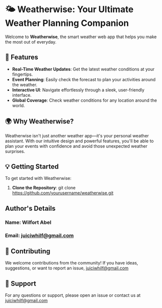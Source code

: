 # 🌤️ Weatherwise: Your Ultimate Weather Planning Companion

Welcome to **Weatherwise**, the smart weather web app that helps you make the most out of everyday.

## 🚀 Features

- **Real-Time Weather Updates**: Get the latest weather conditions at your fingertips.
- **Event Planning**: Easily check the forecast to plan your activities around the weather.
- **Interactive UI**: Navigate effortlessly through a sleek, user-friendly interface.
- **Global Coverage**: Check weather conditions for any location around the world.

## 🌍 Why Weatherwise?

Weatherwise isn't just another weather app—it's your personal weather assistant. With our intuitive design and powerful features, you'll be able to plan your events with confidence and avoid those unexpected weather surprises.

## 💡 Getting Started

To get started with Weatherwise:

1. **Clone the Repository**: 
   git clone https://github.com/yourusername/weatherwise.git

## Author's Details
### Name: Wilfort Abel
### Email: juiciwhilf@gmail.com

## 📜 Contributing
We welcome contributions from the community! If you have ideas, suggestions, or want to report an issue, juiciwhilf@gmail.com

## 🤝 Support
For any questions or support, please open an issue or contact us at juiciwhilf@gmail.com

